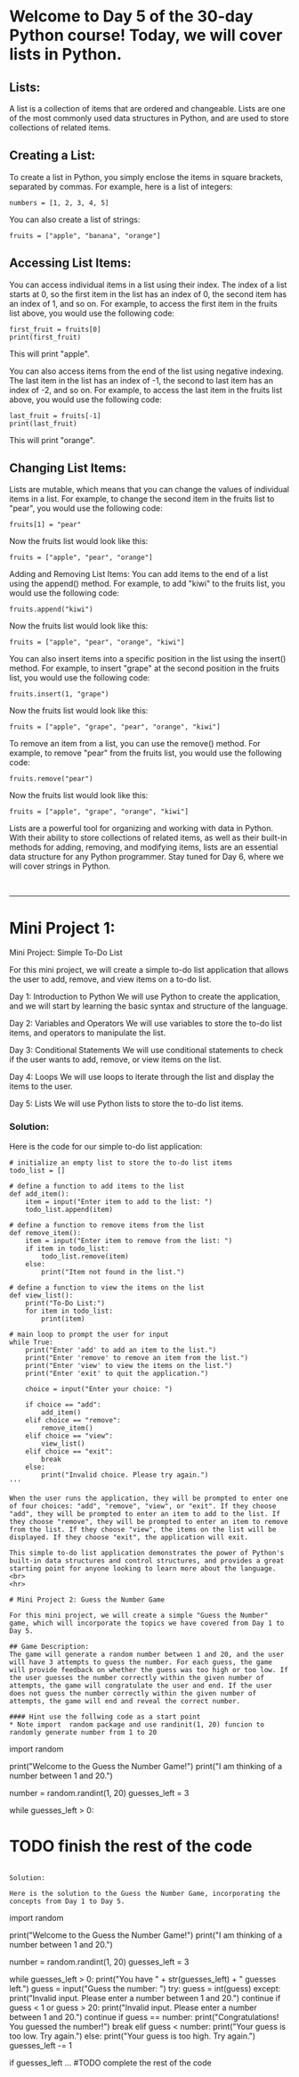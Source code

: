 # Welcome to Day 5 of the 30-day Python course! Today, we will cover lists in Python.

## Lists:
A list is a collection of items that are ordered and changeable. Lists are one of the most commonly used data structures in Python, and are used to store collections of related items.

## Creating a List:
To create a list in Python, you simply enclose the items in square brackets, separated by commas. For example, here is a list of integers:

```
numbers = [1, 2, 3, 4, 5]
````
You can also create a list of strings:

```
fruits = ["apple", "banana", "orange"]
```

## Accessing List Items:
You can access individual items in a list using their index. The index of a list starts at 0, so the first item in the list has an index of 0, the second item has an index of 1, and so on. For example, to access the first item in the fruits list above, you would use the following code:

```
first_fruit = fruits[0]
print(first_fruit)
```
This will print "apple".

You can also access items from the end of the list using negative indexing. The last item in the list has an index of -1, the second to last item has an index of -2, and so on. For example, to access the last item in the fruits list above, you would use the following code:

```
last_fruit = fruits[-1]
print(last_fruit)
```

This will print "orange".

## Changing List Items:
Lists are mutable, which means that you can change the values of individual items in a list. For example, to change the second item in the fruits list to "pear", you would use the following code:

```
fruits[1] = "pear"
```
Now the fruits list would look like this:

```
fruits = ["apple", "pear", "orange"]
```

Adding and Removing List Items:
You can add items to the end of a list using the append() method. For example, to add "kiwi" to the fruits list, you would use the following code:

```
fruits.append("kiwi")
```
Now the fruits list would look like this:

```
fruits = ["apple", "pear", "orange", "kiwi"]
```

You can also insert items into a specific position in the list using the insert() method. For example, to insert "grape" at the second position in the fruits list, you would use the following code:

```
fruits.insert(1, "grape")
```

Now the fruits list would look like this:

```
fruits = ["apple", "grape", "pear", "orange", "kiwi"]
```
To remove an item from a list, you can use the remove() method. For example, to remove "pear" from the fruits list, you would use the following code:

```
fruits.remove("pear")
```

Now the fruits list would look like this:

```
fruits = ["apple", "grape", "orange", "kiwi"]
```

Lists are a powerful tool for organizing and working with data in Python. With their ability to store collections of related items, 
as well as their built-in methods for adding, removing, and modifying items, lists are an essential data structure for any Python programmer. 
Stay tuned for Day 6, where we will cover strings in Python.

<br>
<hr>

# Mini Project 1: 
Mini Project: Simple To-Do List

For this mini project, we will create a simple to-do list application that allows the user to add, remove, and view items on a to-do list.

Day 1: Introduction to Python
We will use Python to create the application, and we will start by learning the basic syntax and structure of the language.

Day 2: Variables and Operators
We will use variables to store the to-do list items, and operators to manipulate the list.

Day 3: Conditional Statements
We will use conditional statements to check if the user wants to add, remove, or view items on the list.

Day 4: Loops
We will use loops to iterate through the list and display the items to the user.

Day 5: Lists
We will use Python lists to store the to-do list items.

### Solution:

Here is the code for our simple to-do list application:

```
# initialize an empty list to store the to-do list items
todo_list = []

# define a function to add items to the list
def add_item():
    item = input("Enter item to add to the list: ")
    todo_list.append(item)

# define a function to remove items from the list
def remove_item():
    item = input("Enter item to remove from the list: ")
    if item in todo_list:
        todo_list.remove(item)
    else:
        print("Item not found in the list.")

# define a function to view the items on the list
def view_list():
    print("To-Do List:")
    for item in todo_list:
        print(item)

# main loop to prompt the user for input
while True:
    print("Enter 'add' to add an item to the list.")
    print("Enter 'remove' to remove an item from the list.")
    print("Enter 'view' to view the items on the list.")
    print("Enter 'exit' to quit the application.")
    
    choice = input("Enter your choice: ")
    
    if choice == "add":
        add_item()
    elif choice == "remove":
        remove_item()
    elif choice == "view":
        view_list()
    elif choice == "exit":
        break
    else:
        print("Invalid choice. Please try again.")
'''

When the user runs the application, they will be prompted to enter one of four choices: "add", "remove", "view", or "exit". If they choose "add", they will be prompted to enter an item to add to the list. If they choose "remove", they will be prompted to enter an item to remove from the list. If they choose "view", the items on the list will be displayed. If they choose "exit", the application will exit.

This simple to-do list application demonstrates the power of Python's built-in data structures and control structures, and provides a great starting point for anyone looking to learn more about the language.
<br>
<hr>

# Mini Project 2: Guess the Number Game

For this mini project, we will create a simple "Guess the Number" game, which will incorporate the topics we have covered from Day 1 to Day 5.

## Game Description:
The game will generate a random number between 1 and 20, and the user will have 3 attempts to guess the number. For each guess, the game will provide feedback on whether the guess was too high or too low. If the user guesses the number correctly within the given number of attempts, the game will congratulate the user and end. If the user does not guess the number correctly within the given number of attempts, the game will end and reveal the correct number.

#### Hint use the follwing code as a start point 
* Note import  random package and use randinit(1, 20) funcion to randomly generate number from 1 to 20

```
import random

print("Welcome to the Guess the Number Game!")
print("I am thinking of a number between 1 and 20.")

number = random.randint(1, 20)
guesses_left = 3

while guesses_left > 0:
   # TODO finish the rest of the code 
```

Solution:

Here is the solution to the Guess the Number Game, incorporating the concepts from Day 1 to Day 5.

```
import random

print("Welcome to the Guess the Number Game!")
print("I am thinking of a number between 1 and 20.")

number = random.randint(1, 20)
guesses_left = 3

while guesses_left > 0:
    print("You have " + str(guesses_left) + " guesses left.")
    guess = input("Guess the number: ")
    try:
        guess = int(guess)
    except:
        print("Invalid input. Please enter a number between 1 and 20.")
        continue
    if guess < 1 or guess > 20:
        print("Invalid input. Please enter a number between 1 and 20.")
        continue
    if guess == number:
        print("Congratulations! You guessed the number!")
        break
    elif guess < number:
        print("Your guess is too low. Try again.")
    else:
        print("Your guess is too high. Try again.")
    guesses_left -= 1

if guesses_left ...
   #TODO complete the rest of the code
 
```
